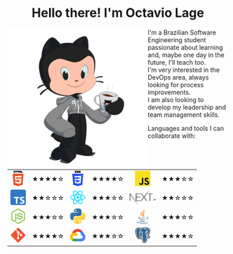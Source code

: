 <div align="center">
  <h1>Hello there! I'm Octavio Lage</h1>
</div>

<img align="left" alt="octocat" src="https://raw.githubusercontent.com/octaviolage/octaviolage/master/assets/img/octocat.png"  height="320" />

I'm a Brazilian Software Engineering student passionate about learning and, maybe one day in the future, I'll teach too. <br/>
I'm very interested in the DevOps area, always looking for process improvements. <br/>
I am also looking to develop my leadership and team management skills.<br/>
  
Languages and tools I can collaborate with:

<table border="0">
  <tr>
    <td align="center" ><img height="35" alt="HTML" src="https://raw.githubusercontent.com/octaviolage/octaviolage/master/assets/svg/html.svg" ></td>
    <td align="center" >★★★★☆</td>
    <td align="center" ><img height="35" alt="CSS" src="https://raw.githubusercontent.com/octaviolage/octaviolage/master/assets/svg/css.svg"></td>
    <td align="center" >★★★★☆</td>
    <td align="center" ><img height="35" alt="JavaScript" src="https://raw.githubusercontent.com/octaviolage/octaviolage/master/assets/svg/javascript.svg"></td>
    <td align="center" >★★★☆☆</td>
  </tr>
  <tr>
    <td align="center" ><img height="35" alt="TypeScript" src="https://raw.githubusercontent.com/octaviolage/octaviolage/master/assets/svg/typescript.svg"></td>
    <td align="center" >★★☆☆☆</td>
    <td align="center" ><img height="35" alt="React" src="https://raw.githubusercontent.com/octaviolage/octaviolage/master/assets/svg/react.svg"></td>
    <td align="center" >★★★☆☆</td>
    <td align="center" ><img height="35" alt="Next.js" src="https://raw.githubusercontent.com/octaviolage/octaviolage/master/assets/svg/nextjs.svg" ></td>
    <td align="center" >★★☆☆☆</td>
  </tr>
  <tr>
    <td align="center" ><img height="35" alt="Nodejs" src="https://raw.githubusercontent.com/octaviolage/octaviolage/master/assets/svg/nodejs.svg" ></td>
    <td align="center" >★★★☆☆</td>
    <td align="center" ><img height="35" alt="Python" src="https://raw.githubusercontent.com/octaviolage/octaviolage/master/assets/svg/python.svg"></td>
    <td align="center" >★★★☆☆</td>
    <td align="center" ><img height="35" alt="Java" src="https://raw.githubusercontent.com/octaviolage/octaviolage/master/assets/svg/java.svg" ></td>
    <td align="center" >★★★☆☆</td>
  </tr>
  <tr>
    <td align="center" ><img height="35" alt="Git" src="https://raw.githubusercontent.com/octaviolage/octaviolage/master/assets/svg/git.svg"></td>
    <td align="center" >★★★★☆</td>
    <td align="center" ><img height="35" alt="GCloud" src="https://raw.githubusercontent.com/octaviolage/octaviolage/master/assets/svg/gcp.svg"></td>
    <td align="center" >★★★☆☆</td>
    <td align="center" ><img height="35" alt="PostgreSQL" src="https://raw.githubusercontent.com/octaviolage/octaviolage/master/assets/svg/postgresql.svg"></td>
    <td align="center" >★★★★☆</td>
  </tr>
</table>

